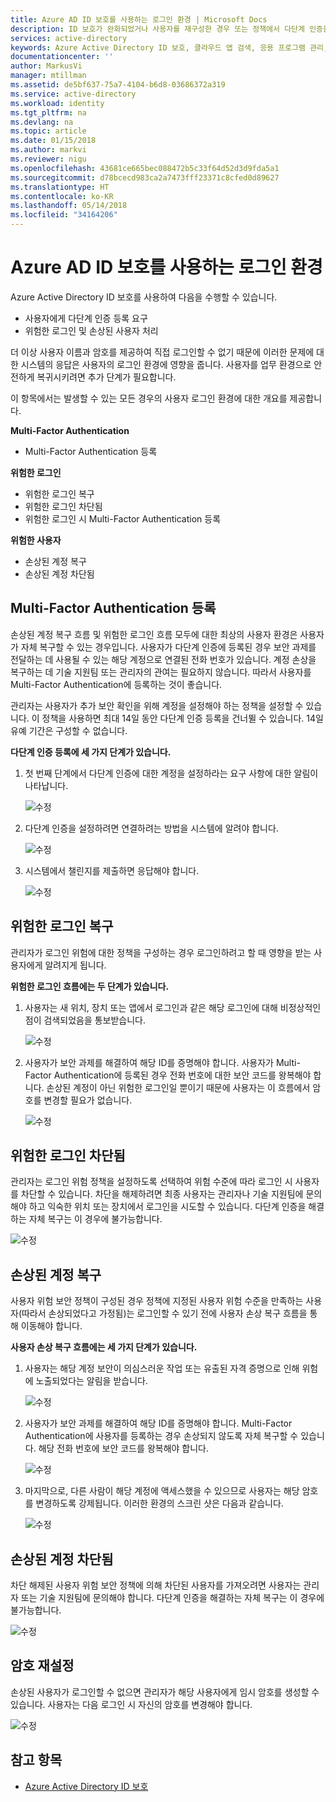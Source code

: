 ```yaml
---
title: Azure AD ID 보호를 사용하는 로그인 환경 | Microsoft Docs
description: ID 보호가 완화되었거나 사용자를 재구성한 경우 또는 정책에서 다단계 인증을 요구하는 경우의 사용자 환경에 대한 개요를 제공합니다.
services: active-directory
keywords: Azure Active Directory ID 보호, 클라우드 앱 검색, 응용 프로그램 관리, 보안, 위험, 위험 수준, 취약점, 보안 정책
documentationcenter: ''
author: MarkusVi
manager: mtillman
ms.assetid: de5bf637-75a7-4104-b6d8-03686372a319
ms.service: active-directory
ms.workload: identity
ms.tgt_pltfrm: na
ms.devlang: na
ms.topic: article
ms.date: 01/15/2018
ms.author: markvi
ms.reviewer: nigu
ms.openlocfilehash: 43681ce665bec088472b5c33f64d52d3d9fda5a1
ms.sourcegitcommit: d78bcecd983ca2a7473fff23371c8cfed0d89627
ms.translationtype: HT
ms.contentlocale: ko-KR
ms.lasthandoff: 05/14/2018
ms.locfileid: "34164206"
---
```

# <a name="sign-in-experiences-with-azure-ad-identity-protection"></a>Azure AD ID 보호를 사용하는 로그인 환경
Azure Active Directory ID 보호를 사용하여 다음을 수행할 수 있습니다.

* 사용자에게 다단계 인증 등록 요구
* 위험한 로그인 및 손상된 사용자 처리

더 이상 사용자 이름과 암호를 제공하여 직접 로그인할 수 없기 때문에 이러한 문제에 대한 시스템의 응답은 사용자의 로그인 환경에 영향을 줍니다. 사용자를 업무 환경으로 안전하게 복귀시키려면 추가 단계가 필요합니다.

이 항목에서는 발생할 수 있는 모든 경우의 사용자 로그인 환경에 대한 개요를 제공합니다.

**Multi-Factor Authentication**

* Multi-Factor Authentication 등록

**위험한 로그인**

* 위험한 로그인 복구
* 위험한 로그인 차단됨
* 위험한 로그인 시 Multi-Factor Authentication 등록

**위험한 사용자**

* 손상된 계정 복구
* 손상된 계정 차단됨

## <a name="multi-factor-authentication-registration"></a>Multi-Factor Authentication 등록
손상된 계정 복구 흐름 및 위험한 로그인 흐름 모두에 대한 최상의 사용자 환경은 사용자가 자체 복구할 수 있는 경우입니다. 사용자가 다단계 인증에 등록된 경우 보안 과제를 전달하는 데 사용될 수 있는 해당 계정으로 연결된 전화 번호가 있습니다. 계정 손상을 복구하는 데 기술 지원팀 또는 관리자의 관여는 필요하지 않습니다. 따라서 사용자를 Multi-Factor Authentication에 등록하는 것이 좋습니다. 

관리자는 사용자가 추가 보안 확인을 위해 계정을 설정해야 하는 정책을 설정할 수 있습니다. 이 정책을 사용하면 최대 14일 동안 다단계 인증 등록을 건너뛸 수 있습니다. 14일 유예 기간은 구성할 수 없습니다.

**다단계 인증 등록에 세 가지 단계가 있습니다.**

1. 첫 번째 단계에서 다단계 인증에 대한 계정을 설정하라는 요구 사항에 대한 알림이 나타납니다. 
   
    ![수정](./media/active-directory-identityprotection-flows/140.png "수정")
2. 다단계 인증을 설정하려면 연결하려는 방법을 시스템에 알려야 합니다.
   
    ![수정](./media/active-directory-identityprotection-flows/141.png "수정")
3. 시스템에서 챌린지를 제출하면 응답해야 합니다.
   
    ![수정](./media/active-directory-identityprotection-flows/142.png "수정")

## <a name="risky-sign-in-recovery"></a>위험한 로그인 복구
관리자가 로그인 위험에 대한 정책을 구성하는 경우 로그인하려고 할 때 영향을 받는 사용자에게 알려지게 됩니다. 

**위험한 로그인 흐름에는 두 단계가 있습니다.** 

1. 사용자는 새 위치, 장치 또는 앱에서 로그인과 같은 해당 로그인에 대해 비정상적인 점이 검색되었음을 통보받습니다. 
   
    ![수정](./media/active-directory-identityprotection-flows/120.png "수정")
2. 사용자가 보안 과제를 해결하여 해당 ID를 증명해야 합니다. 사용자가 Multi-Factor Authentication에 등록된 경우 전화 번호에 대한 보안 코드를 왕복해야 합니다. 손상된 계정이 아닌 위험한 로그인일 뿐이기 때문에 사용자는 이 흐름에서 암호를 변경할 필요가 없습니다. 
   
    ![수정](./media/active-directory-identityprotection-flows/121.png "수정")

## <a name="risky-sign-in-blocked"></a>위험한 로그인 차단됨
관리자는 로그인 위험 정책을 설정하도록 선택하여 위험 수준에 따라 로그인 시 사용자를 차단할 수 있습니다. 차단을 해제하려면 최종 사용자는 관리자나 기술 지원팀에 문의해야 하고 익숙한 위치 또는 장치에서 로그인을 시도할 수 있습니다. 다단계 인증을 해결하는 자체 복구는 이 경우에 불가능합니다.

![수정](./media/active-directory-identityprotection-flows/200.png "수정")

## <a name="compromised-account-recovery"></a>손상된 계정 복구
사용자 위험 보안 정책이 구성된 경우 정책에 지정된 사용자 위험 수준을 만족하는 사용자(따라서 손상되었다고 가정됨)는 로그인할 수 있기 전에 사용자 손상 복구 흐름을 통해 이동해야 합니다. 

**사용자 손상 복구 흐름에는 세 가지 단계가 있습니다.**

1. 사용자는 해당 계정 보안이 의심스러운 작업 또는 유출된 자격 증명으로 인해 위험에 노출되었다는 알림을 받습니다.
   
    ![수정](./media/active-directory-identityprotection-flows/101.png "수정")
2. 사용자가 보안 과제를 해결하여 해당 ID를 증명해야 합니다. Multi-Factor Authentication에 사용자를 등록하는 경우 손상되지 않도록 자체 복구할 수 있습니다. 해당 전화 번호에 보안 코드를 왕복해야 합니다. 
   
   ![수정](./media/active-directory-identityprotection-flows/110.png "수정")
3. 마지막으로, 다른 사람이 해당 계정에 액세스했을 수 있으므로 사용자는 해당 암호를 변경하도록 강제됩니다. 
   이러한 환경의 스크린 샷은 다음과 같습니다.
   
   ![수정](./media/active-directory-identityprotection-flows/111.png "수정")

## <a name="compromised-account-blocked"></a>손상된 계정 차단됨
차단 해제된 사용자 위험 보안 정책에 의해 차단된 사용자를 가져오려면 사용자는 관리자 또는 기술 지원팀에 문의해야 합니다. 다단계 인증을 해결하는 자체 복구는 이 경우에 불가능합니다.

![수정](./media/active-directory-identityprotection-flows/104.png "수정")

## <a name="reset-password"></a>암호 재설정
손상된 사용자가 로그인할 수 없으면 관리자가 해당 사용자에게 임시 암호를 생성할 수 있습니다. 사용자는 다음 로그인 시 자신의 암호를 변경해야 합니다.

![수정](./media/active-directory-identityprotection-flows/160.png "수정")

## <a name="see-also"></a>참고 항목
* [Azure Active Directory ID 보호](active-directory-identityprotection.md) 

